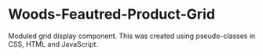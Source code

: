 # Woods-Feautred-Product-Grid
Moduled grid display component. This was created using pseudo-classes in CSS, HTML and JavaScript. 
